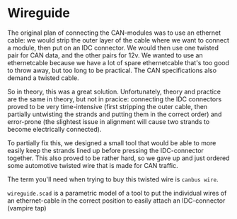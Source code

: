 # Wireguide

The original plan of connecting the CAN-modules was to use an ethernet cable:
we would strip the outer layer of the cable where we want to connect a module,
then put on an IDC connector. We would then use one twisted pair for CAN data, and
the other pairs for 12v. We wanted to use an ethernetcable because we have a lot of
spare ethernetcable that's too good to throw away, but too long to be practical.
The CAN specifications also demand a twisted cable.

So in theory, this was a great solution. Unfortunately, theory and practice are
the same in theory, but not in pracice: connecting the IDC connectors proved to be
very time-intensive (first stripping the outer cable, then partially untwisting the strands
and putting them in the correct order) and error-prone (the slightest issue in alignment
	will cause two strands to become electrically connected).

To partially fix this, we designed a small tool that would be able to more easily keep
the strands lined up before pressing the IDC-connector together. This also proved
to be rather hard, so we gave up and just ordered some automotive twisted wire that is
made for CAN traffic.

The term you'll need when trying to buy this twisted wire is `canbus wire`.

`wireguide.scad` is a parametric model of a tool to put the individual wires of an ethernet-cable in the correct position to easily attach an IDC-connector (vampire tap)
